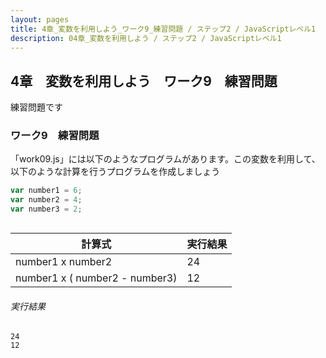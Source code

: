 ```yaml
---
layout: pages
title: 4章_変数を利用しよう_ワーク9_練習問題 / ステップ2 / JavaScriptレベル1
description: 04章_変数を利用しよう / ステップ2 / JavaScriptレベル1
---
```


## 4章　変数を利用しよう　ワーク9　練習問題

<div class="em2-outline">
練習問題です
</div>

### ワーク9　練習問題
「work09.js」には以下のようなプログラムがあります。この変数を利用して、以下のような計算を行うプログラムを作成しましょう

```javascript:/js-level1/chapter04/work09.js
var number1 = 6;
var number2 = 4;
var number3 = 2;



```

| 計算式 | 実行結果 |
| ---- | ---- |
| number1 x number2 | 24 |
| number1 x ( number2 - number3) | 12 |

###### 実行結果
```javascript:
24
12
```



